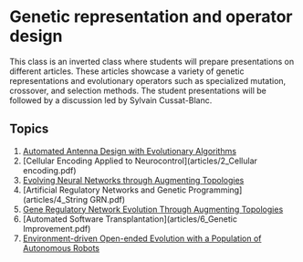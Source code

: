 # Genetic representation and operator design

This class is an inverted class where students will prepare presentations on
different articles. These articles showcase a variety of genetic representations
and evolutionary operators such as specialized mutation, crossover, and
selection methods. The student presentations will be followed by a discussion
led by Sylvain Cussat-Blanc.

## Topics

1. [Automated Antenna Design with Evolutionary Algorithms](articles/1_Antenna.pdf)
2. [Cellular Encoding Applied to Neurocontrol](articles/2_Cellular encoding.pdf)
3. [Evolving Neural Networks through Augmenting Topologies](3_articles/3_NEAT.pdf)
4. [Artificial Regulatory Networks and Genetic Programming](articles/4_String GRN.pdf)
5. [Gene Regulatory Network Evolution Through Augmenting Topologies](articles/5_GRNEAT.pdf)
6. [Automated Software Transplantation](articles/6_Genetic Improvement.pdf)
7. [Environment-driven Open-ended Evolution with a Population of Autonomous Robots](articles/7_EDEA.pdf)

